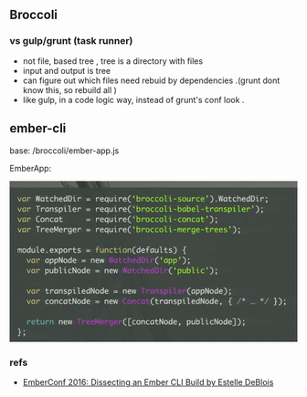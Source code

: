 

## Broccoli


### vs gulp/grunt (task runner)

- not file, based tree , tree is a directory with files
- input and output is tree
- can figure out which files need rebuid by dependencies .(grunt dont know this, so rebuild all )
- like gulp, in a code logic way, instead of grunt's conf look .



## ember-cli

base: /broccoli/ember-app.js

EmberApp:

![](2018-07-02-17-05-51.png)

### refs

- [EmberConf 2016: Dissecting an Ember CLI Build by Estelle DeBlois](https://www.youtube.com/watch?v=hNwgp9alwKg&t=826s)
